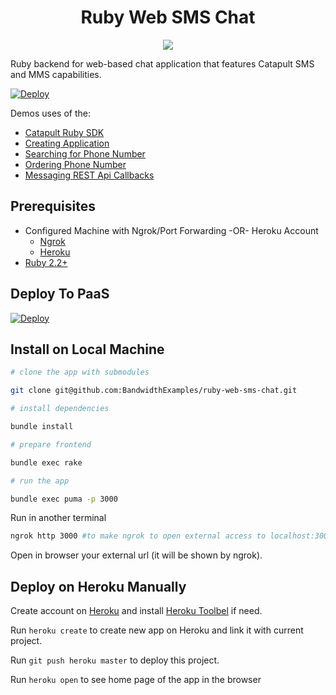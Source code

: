 <div align="center">

# Ruby Web SMS Chat

<a href="http://dev.bandwidth.com"><img src="https://s3.amazonaws.com/bwdemos/BW_Messaging.png"/></a>

</div>

Ruby backend for web-based chat application that features Catapult SMS and MMS capabilities.

[![Deploy](https://www.herokucdn.com/deploy/button.svg)](https://heroku.com/deploy)


Demos uses of the:
* [Catapult Ruby SDK](https://github.com/bandwidthcom/ruby-bandwidth)
* [Creating Application](http://ap.bandwidth.com/docs/rest-api/applications/?utm_medium=social&utm_source=github&utm_campaign=dtolb&utm_content=_)
* [Searching for Phone Number](http://ap.bandwidth.com/docs/rest-api/available-numbers/#resourceGETv1availableNumberslocal/?utm_medium=social&utm_source=github&utm_campaign=dtolb&utm_content=_)
* [Ordering Phone Number](http://ap.bandwidth.com/docs/rest-api/phonenumbers/#resourcePOSTv1usersuserIdphoneNumbers/?utm_medium=social&utm_source=github&utm_campaign=dtolb&utm_content=_)
* [Messaging REST Api Callbacks](http://ap.bandwidth.com/docs/callback-events/text-messages-sms/?utm_medium=social&utm_source=github&utm_campaign=dtolb&utm_content=_)

## Prerequisites
- Configured Machine with Ngrok/Port Forwarding -OR- Heroku Account
  - [Ngrok](https://ngrok.com/)
  - [Heroku](https://www.heroku.com/)
- [Ruby 2.2+](https://www.ruby-lang.org/en/downloads/)

## Deploy To PaaS

[![Deploy](https://www.herokucdn.com/deploy/button.svg)](https://heroku.com/deploy)


## Install on Local Machine

```bash
# clone the app with submodules

git clone git@github.com:BandwidthExamples/ruby-web-sms-chat.git

# install dependencies

bundle install

# prepare frontend

bundle exec rake

# run the app

bundle exec puma -p 3000

```

Run in another terminal

```bash
ngrok http 3000 #to make ngrok to open external access to localhost:3000 
```

Open in browser your external url (it will be shown by ngrok).

## Deploy on Heroku Manually

Create account on [Heroku](https://www.heroku.com/) and install [Heroku Toolbel](https://devcenter.heroku.com/articles/getting-started-with-ruby#set-up) if need.

Run `heroku create` to create new app on Heroku and link it with current project.

Run `git push heroku master` to deploy this project.

Run `heroku open` to see home page of the app in the browser
